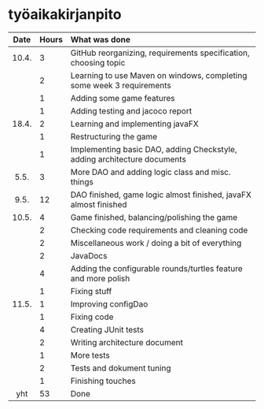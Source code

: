# työaikakirjanpito

| Date  | Hours | What was done |
| :----:|:------| :-----|
| 10.4. |  3    | GitHub reorganizing, requirements specification, choosing topic |
|       |  2    | Learning to use Maven on windows, completing some week 3 requirements |
|       |  1    | Adding some game features |
|       |  1    | Adding testing and jacoco report |
| 18.4. |  2    | Learning and implementing javaFX |
|       |  1    | Restructuring the game |
|       |  1    | Implementing basic DAO, adding Checkstyle, adding architecture documents |
|  5.5. |  3    | More DAO and adding logic class and misc. things |
|  9.5. | 12    | DAO finished, game logic almost finished, javaFX almost finished |
| 10.5. |  4    | Game finished, balancing/polishing the game |
|       |  2    | Checking code requirements and cleaning code |
|       |  2    | Miscellaneous work / doing a bit of everything |
|       |  2    | JavaDocs |
|       |  4    | Adding the configurable rounds/turtles feature and more polish |
|       |  1    | Fixing stuff |
| 11.5. |  1    | Improving configDao |
|       |  1    | Fixing code |
|       |  4    | Creating JUnit tests |
|       |  2    | Writing architecture document |
|       |  1    | More tests |
|       |  2    | Tests and dokument tuning |
|       |  1    | Finishing touches |
| yht   | 53    | Done | 
